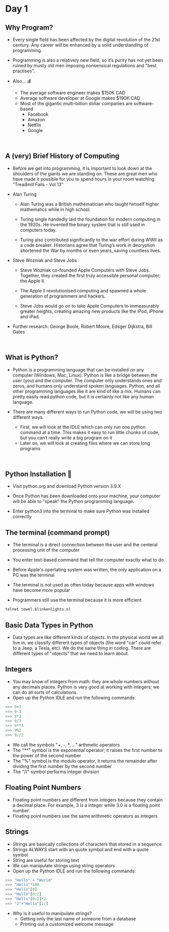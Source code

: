 # Day 1

## Why Program?

- Every single field has been affected by the digital revolution of the 21st century. Any career will be enhanced by a solid understanding of programming.

- Programming is also a relatively new field, so it’s purity has not yet been ruined by musty old men imposing nonsensical regulations and "best practises".

- Also… 💰
    - The average software engineer makes $150K CAD
    - Average software developer at Google makes $190K CAD
    - Most of the gigantic multi-billion dollar companies are software-based
        - Facebook
        - Amazon
        - Netflix
        - Google

<br>

## A (very) Brief History of Computing

- Before we get into programming, it is important to look down at the shoulders of the giants we are standing on. These are great men who have made it possible for you to spend hours in your room watching "Treadmill Fails - Vol 13"

- Alan Turing

    - Alan Turing was a British mathematician who taught himself higher mathematics while in high school.

    - Turing single handedly laid the foundation for modern computing in the 1920s. He invented the binary system that is still used in computers today.

    - Turing also contributed significantly to the war effort during WWII as a code breaker. Historians agree that Turing’s work in decryption shortened the War by months or even years, saving countless lives.


- Steve Wozniak and Steve Jobs

    - Steve Wozniak co-founded Apple Computers with Steve Jobs. Together, they created the first truly accessible personal computer; the Apple II.

    - The Apple II revolutionised computing and spawned a whole generation of programmers and hackers. 

    - Steve Jobs would go on to take Apple Computers to immeasurably greater heights, creating amazing new products like the iPod, iPhone and iPad. 

- Further research: George Boole, Robert Moore, Edsger Dijkstra, Bill Gates

<br>

## What is Python?

- Python is a programming language that can be installed on any computer (Windows, Mac, Linux). Python is like a bridge between the user (you) and the computer. The computer only understands ones and zeros, and humans only understand spoken languages. Python, and all other programming languages like it are kind of like a mix. Humans can pretty easily read python code, but it is certainly not like any human language. 

- There are many different ways to run Python code, we will be using two different ways.
    - First, we will look at the IDLE which can only run one python command at a time. This makes it easy to run little chunks of code, but you can’t really write a big program on it
    - Later on, we will look at creating files where we can store long programs

<br>

## Python Installation 🐍

- Visit python.org and download Python version 3.9.X

- Once Python has been downloaded onto your machine, your computer will be able to "speak" the Python programming language. 

- Enter python3 into the terminal to make sure Python was installed correctly

## The terminal (command prompt)

- The terminal is a direct connection between the user and the centeral processing unit of the computer 

- You enter text-based command that tell the computer exactly what to do

- Before Apple's opertating system was written, the only application on a PC was the terminal

- The terminal is not used as often today because apps with windows have become more popular

- Programmers still use the terminal because it is more efficient

```bash
telnet towel.blinkenlights.nl
```

## Basic Data Types in Python 

- Data types are like different kinds of objects. In the physical world we all live in, we classify different types of objects (the word 	"car" could refer to a Jeep, a Tesla, etc). We do the same thing in coding. There are different types of "objects" that we need to 	learn about.


## Integers
- You may know of integers from math: they are whole numbers without any decimals places. Python is very good at working 		with integers; we can do all sorts of calculations. 
- Open up the Python IDLE and run the following commands:

```python
>>> 9+3
>>> 9-3
>>> 9*3
>>> 9/3
>>> 9**3
>>> 9%2
>>> 9//2
```

- We call the symbols "+, -, *, ..." arthmetic operators
- The "**" symbol is the exponential operator; it raises the first number to the power of the second number
- The "%" symbol is the modulo operator, it returns the remainder after dividing the first number by the second number
- The "//" symbol performs integer division

## Floating Point Numbers
- Floating point numbers are different from integers because they contain a decimal place. For example, 3 is a integer while 		3.0 is a floating point number.
- Floating point numbers use the same arithmetic operators as integers

## Strings
- Strings are basically collections of characters that stored in a sequence
- Strings ALWAYS start with an quote symbol and end with a quote symbol
- String are useful for storing text
- We can manipulate strings using string operators
- Open up the Python IDLE and run the following commands:

```python
>>> "Hello" + "World"
>>> "Hello"*100
>>> "Hello"[0]
>>> "Hello"[0:2]
>>> "Hello"[0:2]*2
>>> "J"+"Hello"[1:]
```

- Why is it useful to manipulate strings? 
    - Getting only the last name of someone from a database
    - Printing out a customized welcome message

